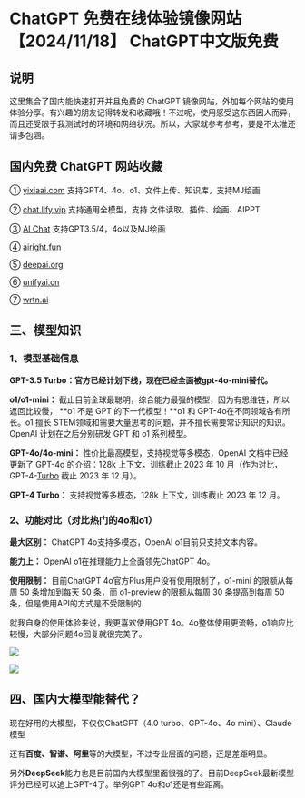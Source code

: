 # ChatGPT 免费在线体验镜像网站 【2024/11/18】 ChatGPT中文版免费

## 说明
这里集合了国内能快速打开并且免费的 ChatGPT 镜像网站，外加每个网站的使用体验分享。有兴趣的朋友记得转发和收藏哦！不过呢，使用感受这东西因人而异，而且还受限于我测试时的环境和网络状况。所以，大家就参考参考，要是不太准还请多包涵。

## 国内免费 ChatGPT 网站收藏

① [yixiaai.com](https://www.yixiaai.com/) 支持GPT4、4o、o1、文件上传、知识库，支持MJ绘画

② [chat.lify.vip](https://chat.lify.vip/chat) 支持通用全模型，支持 文件读取、插件、绘画、AIPPT

③ [AI Chat](https://guide1.lanjing.ai/) 支持GPT3.5/4，4o以及MJ绘画

④ [airight.fun](airight.fun)

⑤ [deepai.org](https://deepai.org/)

⑥ [unifyai.cn](https://unifyai.cn/)

⑦ [wrtn.ai](https://wrtn.ai/)

## 三、模型知识

### 1、模型基础信息

**GPT-3.5 Turbo：官方已经计划下线，现在已经全面被gpt-4o-mini替代。**

**o1/o1-mini：** 截止目前全球最聪明，综合能力最强的模型，因为有思维链，所以返回比较慢， **o1 不是 GPT 的下一代模型！**o1 和 GPT-4o在不同领域各有所长。o1 擅长 STEM领域和需要大量思考的问题，并不擅长需要常识知识的知识。OpenAI 计划在之后分别研发 GPT 和 o1 系列模型。

**GPT-4o/4o-mini：** 性价比最高模型，支持视觉等多模态，OpenAI 文档中已经更新了 GPT-4o 的介绍：128k 上下文，训练截止 2023 年 10 月（作为对比，GPT-4-[Turbo](#) 截止 2023 年 12 月）。

**GPT-4 Turbo：** 支持视觉等多模态，128k 上下文，训练截止 2023 年 12 月。


### 2、功能对比（对比热门的4o和o1）

**最大区别：** ChatGPT 4o支持多模态，OpenAI o1目前只支持文本内容。

**能力上：** OpenAI o1在推理能力上全面领先ChatGPT 4o。

**使用限制：** 目前ChatGPT 4o官方Plus用户没有使用限制了，o1-mini 的限额从每周 50 条增加到每天 50 条，而 o1-preview 的限额从每周 30 条提高到每周 50 条，但是使用API的方式是不受限制的

就我自身的使用体验来说，我更喜欢使用GPT 4o。4o整体使用更流畅，o1响应比较慢，大部分问题4o回复就很完美了。

![](https://files.mdnice.com/user/75077/185e13e3-1476-47cd-b48f-b25c8a8de552.png)

![](https://files.mdnice.com/user/75077/3ad2fdca-5f8e-4a3c-afc5-5ab388b9e0a8.png)

## 四、国内大模型能替代？

现在好用的大模型，不仅仅ChatGPT（4.0 turbo、GPT-4o、4o mini）、Claude 模型

还有**百度、智谱、阿里**等的大模型，不过专业层面的问题，还是差距明显。

另外**DeepSeek**能力也是目前国内大模型里面很强的了。目前DeepSeek最新模型评分已经可以追上GPT-4了。举例GPT 4o和o1还是有些距离。




